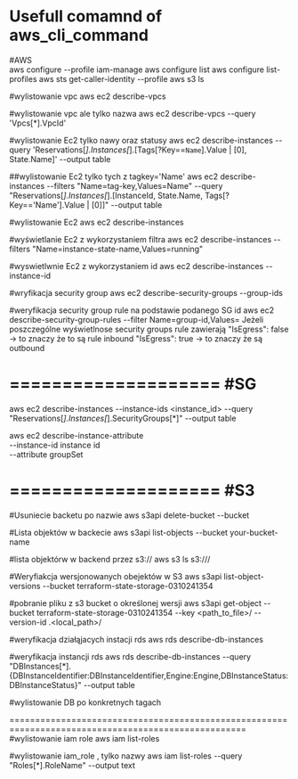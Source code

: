 # Usefull comamnd of aws_cli_command
#AWS  
 aws configure --profile iam-manage
 aws configure list
 aws configure list-profiles
 aws sts get-caller-identity --profile <profile>
 aws s3 ls



#wylistowanie vpc
aws ec2 describe-vpcs

#wylistowanie vpc ale tylko nazwa
aws ec2 describe-vpcs --query 'Vpcs[*].VpcId' 

#wylistowanie Ec2 tylko nawy oraz statusy
aws ec2 describe-instances --query 'Reservations[*].Instances[*].[Tags[?Key==`Name`].Value | [0], State.Name]' --output table


##wylistowanie Ec2 tylko tych z tagkey='Name'
aws ec2 describe-instances --filters "Name=tag-key,Values=Name" --query "Reservations[*].Instances[*].[InstanceId, State.Name, Tags[?Key=='Name'].Value | [0]]" --output table

#wylistowanie Ec2
aws ec2 describe-instances

#wyświetlanie Ec2 z wykorzystaniem filtra
 aws ec2 describe-instances --filters "Name=instance-state-name,Values=running"

#wyswietlwnie Ec2 z wykorzystaniem id
aws ec2 describe-instances --instance-id <id-ec2-instance>

#wryfikacja security group 
aws ec2 describe-security-groups --group-ids <id-security-group>


#weryfikacja security group rule na podstawie podanego SG id
aws ec2 describe-security-group-rules --filter Name=group-id,Values=<id-security-group>
Jeżeli poszczególne wyświetlnose security groups rule zawierają 
"IsEgress": false -> to znaczy że to są rule inbound
"IsEgress": true -> to znaczy że są outbound

====================
#SG
====================

aws ec2 describe-instances --instance-ids <instance_id> --query "Reservations[*].Instances[*].SecurityGroups[*]" --output table

aws ec2 describe-instance-attribute \
    --instance-id instance id \
    --attribute groupSet

====================
#S3
====================

#Usuniecie backetu po nazwie
aws s3api delete-bucket --bucket <nazwa-bucketu>

#Lista objektów w backecie
aws s3api list-objects --bucket your-bucket-name

#lista objektórw w backend przez s3://
aws s3 ls s3://<backet0name>/<objects>

#Weryfiakcja wersjonowanych obejektów w S3
aws s3api list-object-versions --bucket terraform-state-storage-0310241354

#pobranie pliku z s3 bucket o określonej wersji
aws s3api get-object --bucket terraform-state-storage-0310241354 --key <path_to_file>/<file> --version-id <VersionID> .<local_path>/<file>

#weryfikacja działąjacych instacji rds
aws rds describe-db-instances

#weryfikacja instancji rds
aws rds describe-db-instances --query "DBInstances[*].{DBInstanceIdentifier:DBInstanceIdentifier,Engine:Engine,DBInstanceStatus:DBInstanceStatus}" --output table

#wylistowanie DB po konkretnych tagach


====================================================================================================
#wylistowanie iam role
aws iam list-roles

#wylistowanie iam_role , tylko nazwy
aws iam list-roles --query "Roles[*].RoleName" --output text
